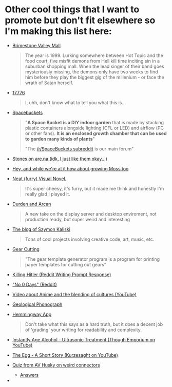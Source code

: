 # Other cool things that I want to promote but don't fit elsewhere so I'm making this list here:

* [Brimestone Valley Mall](https://podcastaddict.com/podcast/2486564)

  > The year is 1999. Lurking somewhere between Hot Topic and the food court, five misfit demons from Hell kill time inciting sin in a suburban shopping mall. When the lead singer of their band goes mysteriously missing, the demons only have two weeks to find him before they play the biggest gig of the millenium - or face the wrath of Satan herself.

* [17776](https://www.sbnation.com/a/17776-football)

  > I, uhh, don't know what to tell you what this is...
  
* [Spacebuckets](https://spacebuckets.com/gallery/)

  > "**A Space Bucket is a DIY indoor garden** that is made by stacking plastic containers alongside lighting (CFL or LED) and airflow (PC or other fans). **It is an enclosed growth chamber that can be used to garden many kinds of plants**"
  >
  > "The [/r/SpaceBuckets subreddit](https://www.reddit.com/r/SpaceBuckets) is our main forum"
  
* [Stones on are.na (idk, I just like them okay...)](https://www.are.na/martin-murphy/stones)

* [Hey, and while we're at it how about growing Moss too](http://ifyoulived.org/moss.html)

* [Neat (furry) Visual Novel.](https://play.google.com/store/apps/details?id=klace.majorminor.androidmv&hl=en_US)

  > It's super cheesy, it's furry, but it made me think and honestly I'm really glad I played it.

* [Durden and Arcan](http://durden.arcan-fe.com/)

  > A new take on the display server and desktop enviroment, not production ready, but super weird and interesting

* [The blog of Szymon Kaliski](https://szymonkaliski.com)

  > Tons of cool projects involving creative code, art, music, etc.

* [Gear Cutting](https://woodgears.ca/gear_cutting/index.html)

  > "The gear template generator program is a program for printing paper templates for cutting out gears"
  
* [Killing Hitler (Reddit Writing Prompt Response)](https://www.reddit.com/r/WritingPrompts/comments/46qkd4/wpkilling_hitler_has_become_a_sport_amongst_time/d074op9?utm_source=share&utm_medium=web2x)

* ["No 0 Days" (Reddit)](https://www.reddit.com/r/getdisciplined/comments/1q96b5/i_just_dont_care_about_myself/cdah4af/?utm_source=share&utm_medium=web2x)

* [Video about Anime and the blending of cultures (YouTube)](https://www.youtube.com/watch?v=kX8_-uHgFew&ab_channel=TheCartoonCipher)

* [Geological Phonograph](https://azlen.me/blog/geological_phonograph/)

* [Hemmingway App](http://www.hemingwayapp.com)

  > Don't take what this says as a hard truth, but it does a decent job of 'grading' your writing for readability and complexity.
  
* [Instantly Age Alcohol - Ultrasonic Treatment (Though Emporium on YouTube)](https://www.youtube.com/watch?v=YlQT4ptwLKs)

* [The Egg - A Short Story (Kurzesaght on YouTube)](https://www.youtube.com/watch?v=h6fcK_fRYaI)

* [Quiz from AV Husky on weird connectors](https://t.co/V5tsc7CJlD?amp=1)

  * [Answers](https://docs.google.com/document/d/1czu143pnaL7EBAKtcgpAtIpiUtQyGYRQ3DDX3nXuVhQ/edit)

* 

<p hidden>uwu, are you looking at my source https://www.youtube.com/watch?v=o9l4EiYFZjg</p>